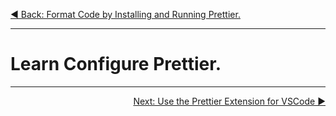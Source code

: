 <p align="left">
 <a href="02_06.md">◀ Back: Format Code by Installing and Running Prettier.</a>
</p>

---

# Learn Configure Prettier.



---

<p align="right">
  <a href="02_08.md">Next: Use the Prettier Extension for VSCode ▶</a>
</p>
